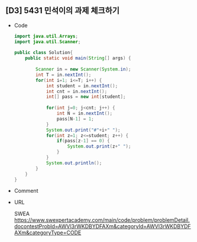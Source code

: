 ## [D3] 5431 민석이의 과제 체크하기 

* Code

  ```java
  import java.util.Arrays;
  import java.util.Scanner;
   
  public class Solution{
      public static void main(String[] args) {
        
          Scanner in = new Scanner(System.in);
          int T = in.nextInt();
          for(int i=1; i<=T; i++) {
              int student = in.nextInt();
              int cnt = in.nextInt();
              int[] pass = new int[student];
               
              for(int j=0; j<cnt; j++) {
                  int N = in.nextInt();
                  pass[N-1] = 1;
              }
              System.out.print("#"+i+" ");
              for(int z=1; z<=student; z++) {
                  if(pass[z-1] == 0) {
                      System.out.print(z+" ");
                  }
              }
              System.out.println();
          }
      }
  }
  ```

* Comment

* URL

  SWEA https://www.swexpertacademy.com/main/code/problem/problemDetail.docontestProbId=AWVl3rWKDBYDFAXm&categoryId=AWVl3rWKDBYDFAXm&categoryType=CODE
